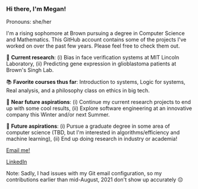 ### Hi there, I'm Megan!

Pronouns: she/her

I'm a rising sophomore at Brown pursuing a degree in Computer Science and Mathematics. 
This GitHub account contains some of the projects I've worked on over the past few years. 
Please feel free to check them out.

🔬 **Current research**: (i) Bias in face verification systems at MIT Lincoln Laboratory, (ii) Predicting gene expression in glioblastoma patients at Brown's Singh Lab.

📚 **Favorite courses thus far**: Introduction to systems, Logic for systems, Real analysis, and a philosophy class on ethics in big tech.

🧭 **Near future aspirations**: (i) Continue my current research projects to end up with some cool results, (ii) Explore software engineering at an innovative company this Winter and/or next Summer.

🚀 **Future aspirations**: (i) Pursue a graduate degree in some area of computer science (TBD, but I'm interested in algorithms/efficiency and machine learning), (ii) End up doing research in industry or academia!

[Email me!](mailto:megan_frisella@brown.edu)

[LinkedIn](https://www.linkedin.com/in/megan-frisella/)

Note: Sadly, I had issues with my Git email configuration, so my contributions earlier than mid-August, 2021 don't show up accurately 😔
